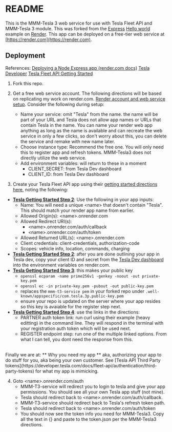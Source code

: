 # README

This is the MMM-Tesla 3 web service for use with Tesla Fleet API and MMM-Tesla 3 module. This was forked from the [Express](https://expressjs.com) [Hello world](https://expressjs.com/en/starter/hello-world.html) example on [Render](https://render.com). This app can be deployed on a free-tier web service at [https://render.com](https://render.com).

## Deployment
References: 
[Deploying a Node Express app (render.com docs)](https://render.com/docs/deploy-node-express-app)
[Tesla Developer](https://developer.tesla.com/)
[Tesla Fleet API Getting Started](https://developer.tesla.com/docs/fleet-api/getting-started/what-is-fleet-api)

1. Fork this repo.
2. Get a free web service account. The following directions will be based on replicating my work on render.com. [Render account and web service setup](https://render.com/docs/your-first-deploy). Consider the following during setup:
   * Name your service: omit "Tesla" from the name. the name will be part of your URL and Tesla does not allow app names or URLs that contain Tesla in the name. You can name your render web app anything as long as the name is available and can recreate the web service in only a few clicks, so don't worry about this, you can delete the service and remake with new name later.
   * Choose instance type: Recommend the free one. You will only need this to register app and refresh tokens. MMM-Tesla3 does not directly utilize the web service.
   * Add environment variables: will return to these in a moment
     * CLIENT_SECRET: from Tesla Dev dashboard
     * CLIENT_ID: from Tesla Dev dashboard

3. Create your Tesla Fleet API app using their [getting started directions here](https://developer.tesla.com/docs/fleet-api/getting-started/what-is-fleet-api), noting the following:
  * **[Tesla Getting Started Step 2](https://developer.tesla.com/docs/fleet-api/getting-started/what-is-fleet-api)**: Use the following in your app inputs:
    * Name: You will need a unique \<name\> that doesn't contain "Tesla". This should match your render app name from earlier.
    * Allowed Origin(s): \<name\>.onrender.com
    * Allowed Redirect URI(s): 
      * \<name\>.onrender.com/auth/callback
      * \<name\>.onrender.com/auth/token
    * Allowed Returned URL(s): \<name\>.onrender.com
    * Client credentials: client-credentials, authorization-code
    * Scopes: vehicle info, location, commands, charging
  * **[Tesla Getting Started Step 2](https://developer.tesla.com/docs/fleet-api/getting-started/what-is-fleet-api)**: after you are done outlining your app in Tesla dev, copy your client ID and secret from the [Tesla Dev dashboard](https://developer.tesla.com/dashboard) into the environment variables on render.com.
  * **[Tesla Getting Started Step 3](https://developer.tesla.com/docs/fleet-api/getting-started/what-is-fleet-api)**: this makes your public key
    * `openssl ecparam -name prime256v1 -genkey -noout -out private-key.pem`
    * `openssl ec -in private-key.pem -pubout -out public-key.pem`
    * replaces the `mmm-t3-service pem` in your forked repo under `.well-known/appspecific/com.tesla.3p.public-key.pem`
    * ensure your repo is updated on the server where your app resides so this key is avaiable for the register step next.
  * **[Tesla Getting Started Step 4](https://developer.tesla.com/docs/fleet-api/getting-started/what-is-fleet-api)**: use the links in the directions:
    * PARTNER auth token link: run curl using their example (heavy editting) in the command line. They will respond in the terminal with your registration auth token which will be used next.
    * REGISTER endpoint step: run one of the multiple linked options. From what I can tell, you dont need the response from this.
<br>
Finally we are at:
** Why you need my app ** aka, authorizing your app to do stuff for you, aka being your own customer. See [Tesla API Third Party tokens](https://developer.tesla.com/docs/fleet-api/authentication/third-party-tokens) for what my app is mimicking.

4. Goto \<name\>.onrender.com/auth 
    * MMM-T3-service will redirect you to login to tesla and give your app permissions. You should see all your own Tesla app stuff (not mine).
    * Tesla should redirect back to \<name\>.onrender.com/auth/callback.
    * MMM-T3-service should redirect back to Tesla's refresh token path.
    * Tesla should redirect back to \<name\>.onrender.com/auth/token
    * You should now see the token info you need for MMM-Tesla3. Copy all the text in {} and paste to the token.json per the MMM-Tesla3 directions.
